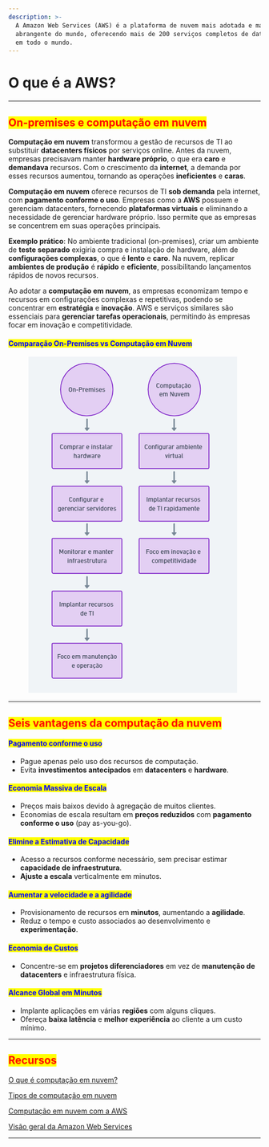 ```yaml
---
description: >-
  A Amazon Web Services (AWS) é a plataforma de nuvem mais adotada e mais
  abrangente do mundo, oferecendo mais de 200 serviços completos de datacenters
  em todo o mundo.
---
```


# O que é a AWS?

***

## <mark style="color:red;">**On-premises e computação em nuvem**</mark>

**Computação em nuvem** transformou a gestão de recursos de TI ao substituir **datacenters físicos** por serviços online. Antes da nuvem, empresas precisavam manter **hardware próprio**, o que era **caro** e **demandava** recursos. Com o crescimento da **internet**, a demanda por esses recursos aumentou, tornando as operações **ineficientes** e **caras**.

**Computação em nuvem** oferece recursos de TI **sob demanda** pela internet, com **pagamento conforme o uso**. Empresas como a **AWS** possuem e gerenciam datacenters, fornecendo **plataformas virtuais** e eliminando a necessidade de gerenciar hardware próprio. Isso permite que as empresas se concentrem em suas operações principais.

**Exemplo prático**: No ambiente tradicional (on-premises), criar um ambiente de **teste separado** exigiria compra e instalação de hardware, além de **configurações complexas**, o que é **lento** e **caro**. Na nuvem, replicar **ambientes de produção** é **rápido** e **eficiente**, possibilitando lançamentos rápidos de novos recursos.

Ao adotar a **computação em nuvem**, as empresas economizam tempo e recursos em configurações complexas e repetitivas, podendo se concentrar em **estratégia** e **inovação**. AWS e serviços similares são essenciais para **gerenciar tarefas operacionais**, permitindo às empresas focar em inovação e competitividade.

#### <mark style="color:blue;">Comparação On-Premises vs Computação em Nuvem</mark>

<figure><img src="../../../.gitbook/assets/image (254).png" alt=""><figcaption></figcaption></figure>

***

## <mark style="color:red;">**Seis vantagens da computação da nuvem**</mark>

#### <mark style="color:blue;">Pagamento conforme o uso</mark>

* Pague apenas pelo uso dos recursos de computação.
* Evita **investimentos antecipados** em **datacenters** e **hardware**.

#### <mark style="color:blue;">Economia Massiva de Escala</mark>

* Preços mais baixos devido à agregação de muitos clientes.
* Economias de escala resultam em **preços reduzidos** com **pagamento conforme o uso** (pay as-you-go).

#### <mark style="color:blue;">Elimine a Estimativa de Capacidade</mark>

* Acesso a recursos conforme necessário, sem precisar estimar **capacidade de infraestrutura**.
* **Ajuste a escala** verticalmente em minutos.

#### <mark style="color:blue;">Aumentar a velocidade e a agilidade</mark>

* Provisionamento de recursos em **minutos**, aumentando a **agilidade**.
* Reduz o tempo e custo associados ao desenvolvimento e **experimentação**.

#### <mark style="color:blue;">Economia de Custos</mark>

* Concentre-se em **projetos diferenciadores** em vez de **manutenção de datacenters** e infraestrutura física.

#### <mark style="color:blue;">Alcance Global em Minutos</mark>

* Implante aplicações em várias **regiões** com alguns cliques.
* Ofereça **baixa latência** e **melhor experiência** ao cliente a um custo mínimo.

***

## <mark style="color:red;">**Recursos**</mark>

[O que é computação em nuvem?](https://aws.amazon.com/what-is-cloud-computing/)

[Tipos de computação em nuvem](http://docs.aws.amazon.com/whitepapers/latest/aws-overview/types-of-cloud-computing.html)

[Computação em nuvem com a AWS](https://aws.amazon.com/what-is-aws/)

[Visão geral da Amazon Web Services](https://docs.aws.amazon.com/whitepapers/latest/aws-overview/aws-overview.pdf)

***
